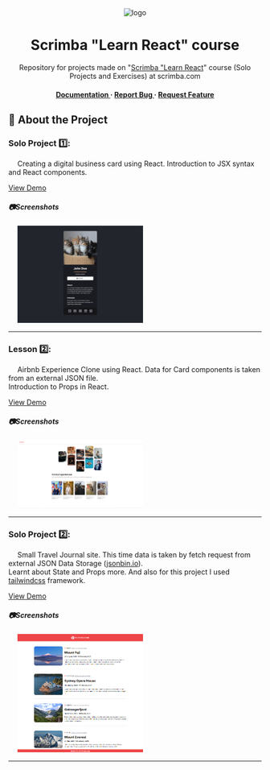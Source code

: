 <div align='center'>
<img src="https://i.ibb.co/WzYgmHp/1.jpg" alt="logo" width="400" height="280" />
<h1>Scrimba "Learn React" course</h1>
<p> Repository for projects made on "<a href="https://scrimba.com/learn/learnreact">Scrimba "Learn React</a>" course (Solo Projects and Exercises) at scrimba.com</p>

<h4> <a href="https://github.com/ndorph1n/scrimba-lessons/blob/master/README.md"> Documentation </a> <span> · </span> <a href="https://github.com/ndorph1n/scrimba-lessons/issues"> Report Bug </a> <span> · </span> <a href="https://github.com/ndorph1n/scrimba-lessons/issues"> Request Feature </a> </h4>

</div>

## :star2: About the Project

### Solo Project 1️⃣:
  <p>&emsp; Creating a digital business card using React.
  Introduction to JSX syntax and React components.</p>
    <a href="https://ndorph1n.github.io/scrimba-lessons/digital-business-card/">View Demo</a> 
    
##### :camera:Screenshots
<div align="left"> &emsp; <kbd><a href="https://ndorph1n.github.io/scrimba-lessons/digital-business-card/"><img src="https://raw.githubusercontent.com/ndorph1n/scrimba-lessons/master/digital-business-card/Solo%20Project%201.png" alt='image' width='250'/></a></kbd> </div>
<hr>


### Lesson 2️⃣:
  <p>&emsp; Airbnb Experience Clone using React. Data for Card components is taken from an external JSON file.  <br />Introduction to Props in React.</p>
    <a href="https://ndorph1n.github.io/scrimba-lessons/airbnb-clone/">View Demo</a> 

##### :camera:Screenshots
<div align="left"> &emsp; <kbd><a href="https://ndorph1n.github.io/scrimba-lessons/airbnb-clone/"><img src="https://raw.githubusercontent.com/ndorph1n/scrimba-lessons/master/airbnb-clone/Lesson%202.png" alt='image' width='250'/></a></kbd> </div>
<hr>


### Solo Project 2️⃣:
  <p>&emsp; Small Travel Journal site. This time data is taken by fetch request from external JSON Data Storage (<a href="https://jsonbin.io/">jsonbin.io</a>). <br />
  Learnt about State and Props more. And also for this project I used <a href="https://tailwindcss.com/">tailwindcss</a> framework.</p>
    <a href="https://ndorph1n.github.io/scrimba-lessons/travel-journal/">View Demo</a> 
    
##### :camera:Screenshots
<div align="left"> &emsp; <kbd><a href="https://ndorph1n.github.io/scrimba-lessons/travel-journal/"><img src="https://raw.githubusercontent.com/ndorph1n/scrimba-lessons/master/travel-journal/Solo%20Project%202.png" alt='image' width='250'/></a></kbd> </div>
<hr>
